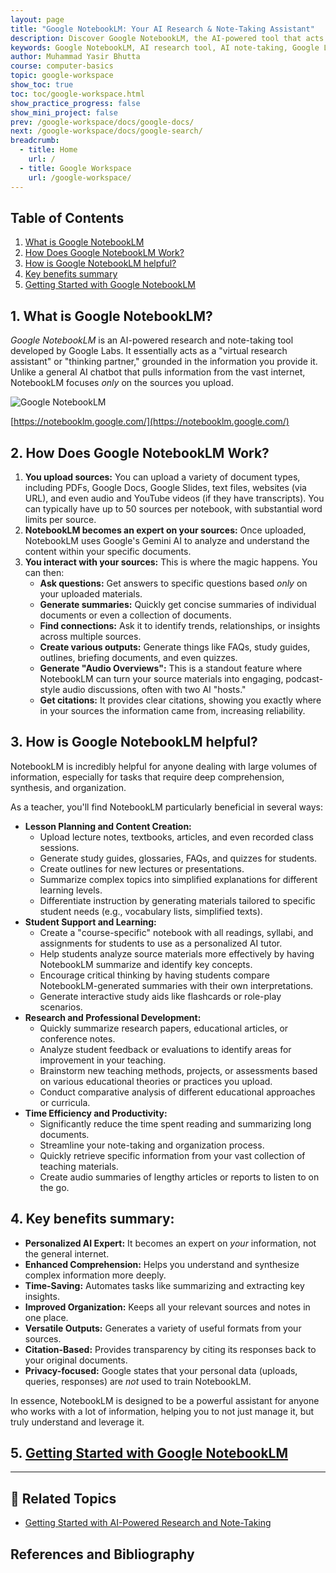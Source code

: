 ```yaml
---
layout: page
title: "Google NotebookLM: Your AI Research & Note-Taking Assistant"
description: Discover Google NotebookLM, the AI-powered tool that acts as your personal research and note-taking assistant. Learn how it summarizes, analyzes, and helps you understand your uploaded documents, perfect for teachers and researchers.
keywords: Google NotebookLM, AI research tool, AI note-taking, Google Labs, Gemini AI, document analysis, research assistant, study tool, lesson planning, information synthesis
author: Muhammad Yasir Bhutta
course: computer-basics
topic: google-workspace
show_toc: true
toc: toc/google-workspace.html
show_practice_progress: false
show_mini_project: false
prev: /google-workspace/docs/google-docs/
next: /google-workspace/docs/google-search/
breadcrumb:
  - title: Home
    url: /
  - title: Google Workspace
    url: /google-workspace/    
---
```


## Table of Contents

1. [What is Google NotebookLM](#what-is-google-notebooklm)
2. [How Does Google NotebookLM Work?](#2-how-does-google-notebooklm-work)
3. [How is Google NotebookLM helpful?](#3-how-is-google-notebooklm-helpful)
4. [Key benefits summary](#4-key-benefits-summary)
5. [Getting Started with Google NotebookLM](getting-started-google-nootbooklm.md)
  
## 1. What is Google NotebookLM? 

*Google NotebookLM* is an AI-powered research and note-taking tool developed by Google Labs. It essentially acts as a "virtual research assistant" or "thinking partner," grounded in the information you provide it. Unlike a general AI chatbot that pulls information from the vast internet, NotebookLM focuses *only* on the sources you upload.

![Google NotebookLM](https://res.cloudinary.com/da0pjikvw/image/upload/c_pad,w_512/v1753524658/google-notebooknl_mi8njd.png)

[https://notebooklm.google.com/](https://notebooklm.google.com/)

## 2. How Does Google NotebookLM Work?

1.  **You upload sources:** You can upload a variety of document types, including PDFs, Google Docs, Google Slides, text files, websites (via URL), and even audio and YouTube videos (if they have transcripts). You can typically have up to 50 sources per notebook, with substantial word limits per source.
2.  **NotebookLM becomes an expert on your sources:** Once uploaded, NotebookLM uses Google's Gemini AI to analyze and understand the content within your specific documents.
3.  **You interact with your sources:** This is where the magic happens. You can then:
    * **Ask questions:** Get answers to specific questions based *only* on your uploaded materials.
    * **Generate summaries:** Quickly get concise summaries of individual documents or even a collection of documents.
    * **Find connections:** Ask it to identify trends, relationships, or insights across multiple sources.
    * **Create various outputs:** Generate things like FAQs, study guides, outlines, briefing documents, and even quizzes.
    * **Generate "Audio Overviews":** This is a standout feature where NotebookLM can turn your source materials into engaging, podcast-style audio discussions, often with two AI "hosts."
    * **Get citations:** It provides clear citations, showing you exactly where in your sources the information came from, increasing reliability.

## 3. **How is Google NotebookLM helpful?**

NotebookLM is incredibly helpful for anyone dealing with large volumes of information, especially for tasks that require deep comprehension, synthesis, and organization.

As a teacher, you'll find NotebookLM particularly beneficial in several ways:

* **Lesson Planning and Content Creation:**
    * Upload lecture notes, textbooks, articles, and even recorded class sessions.
    * Generate study guides, glossaries, FAQs, and quizzes for students.
    * Create outlines for new lectures or presentations.
    * Summarize complex topics into simplified explanations for different learning levels.
    * Differentiate instruction by generating materials tailored to specific student needs (e.g., vocabulary lists, simplified texts).
* **Student Support and Learning:**
    * Create a "course-specific" notebook with all readings, syllabi, and assignments for students to use as a personalized AI tutor.
    * Help students analyze source materials more effectively by having NotebookLM summarize and identify key concepts.
    * Encourage critical thinking by having students compare NotebookLM-generated summaries with their own interpretations.
    * Generate interactive study aids like flashcards or role-play scenarios.
* **Research and Professional Development:**
    * Quickly summarize research papers, educational articles, or conference notes.
    * Analyze student feedback or evaluations to identify areas for improvement in your teaching.
    * Brainstorm new teaching methods, projects, or assessments based on various educational theories or practices you upload.
    * Conduct comparative analysis of different educational approaches or curricula.
* **Time Efficiency and Productivity:**
    * Significantly reduce the time spent reading and summarizing long documents.
    * Streamline your note-taking and organization process.
    * Quickly retrieve specific information from your vast collection of teaching materials.
    * Create audio summaries of lengthy articles or reports to listen to on the go.

## 4. **Key benefits summary:**

* **Personalized AI Expert:** It becomes an expert on *your* information, not the general internet.
* **Enhanced Comprehension:** Helps you understand and synthesize complex information more deeply.
* **Time-Saving:** Automates tasks like summarizing and extracting key insights.
* **Improved Organization:** Keeps all your relevant sources and notes in one place.
* **Versatile Outputs:** Generates a variety of useful formats from your sources.
* **Citation-Based:** Provides transparency by citing its responses back to your original documents.
* **Privacy-focused:** Google states that your personal data (uploads, queries, responses) are *not* used to train NotebookLM.

In essence, NotebookLM is designed to be a powerful assistant for anyone who works with a lot of information, helping you to not just manage it, but truly understand and leverage it.

## 5. [Getting Started with Google NotebookLM](getting-started-google-nootbooklm.md)

---

## 📘 **Related Topics**

- [Getting Started with AI-Powered Research and Note-Taking](getting-started-google-nootbooklm.md)

## References and Bibliography

[1]: https://support.google.com/notebooklm/answer/16269187?hl=en "Frequently asked questions - NotebookLM Help" 
[2]: https://support.google.com/notebooklm/answer/16164461?hl=en "Learn about NotebookLM - NotebookLM Help"
[3]: https://support.google.com/notebooklm/answer/16206563?hl=en "Create a notebook in NotebookLM - NotebookLM Help"
[4]: https://support.google.com/notebooklm/answer/16212283?hl=en "Use Mind Maps in NotebookLM - NotebookLM Help"